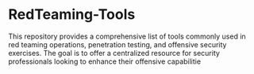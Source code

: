 # RedTeaming-Tools
This repository provides a comprehensive list of tools commonly used in red teaming operations, penetration testing, and offensive security exercises. The goal is to offer a centralized resource for security professionals looking to enhance their offensive capabilitie
